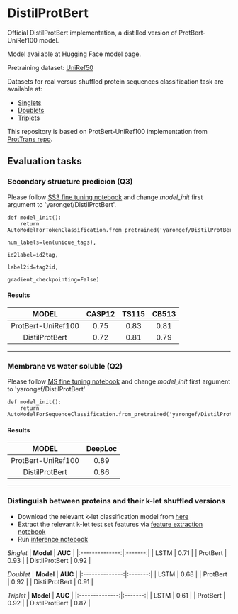 # DistilProtBert
Official DistilProtBert implementation, a distilled version of ProtBert-UniRef100 model.

Model available at Hugging Face model [page](https://huggingface.co/yarongef/DistilProtBert).

Pretraining dataset: [UniRef50](https://www.uniprot.org/downloads)

Datasets for real versus shuffled protein sequences classification task are available at:
 - [Singlets](https://huggingface.co/datasets/yarongef/human_proteome_singlets)
 - [Doublets](https://huggingface.co/datasets/yarongef/human_proteome_doublets)
 - [Triplets](https://huggingface.co/datasets/yarongef/human_proteome_triplets)

This repository is based on ProtBert-UniRef100 implementation from [ProtTrans repo](https://github.com/agemagician/ProtTrans).

## **Evaluation tasks**

### Secondary structure predicion (Q3)
Please follow [SS3 fine tuning notebook](https://github.com/agemagician/ProtTrans/blob/master/Fine-Tuning/ProtBert-BFD-FineTune-SS3.ipynb) and change *model_init* first argument to 'yarongef/DistilProtBert'.
      
    def model_init():
        return AutoModelForTokenClassification.from_pretrained('yarongef/DistilProtBert',
                                                               num_labels=len(unique_tags),
                                                               id2label=id2tag,
                                                               label2id=tag2id,
                                                               gradient_checkpointing=False)

#### Results
|    **MODEL**   | **CASP12** | **TS115** | **CB513** |
|:--------------:|:----------:|:---------:|:---------:|
|    ProtBert-UniRef100    |    0.75    |    0.83   |    0.81   |
| DistilProtBert |    0.72    |    0.81   |    0.79   |

---------------------------------

### Membrane vs water soluble (Q2)
Please follow [MS fine tuning notebook](https://github.com/agemagician/ProtTrans/blob/master/Fine-Tuning/ProtBert-BFD-FineTuning-MS.ipynb) and change *model_init* first argument to 'yarongef/DistilProtBert'

    def model_init():
        return AutoModelForSequenceClassification.from_pretrained('yarongef/DistilProtBert')
 
#### Results
|    **MODEL**   | **DeepLoc** |
|:--------------:|:----------:|
|    ProtBert-UniRef100    |    0.89    |  
| DistilProtBert |    0.86    | 

----------------------------------

### Distinguish between proteins and their k-let shuffled versions 

- Download the relevant k-let classification model from [here](https://www.dropbox.com/sh/221eiziowdg5m5e/AADh_f8DO_Tn9r56S1QbpyaHa?dl=0)
- Extract the relevant k-let test set features via [feature extraction notebook](https://github.com/yarongef/DistilProtBert/blob/main/Feature%20Extraction/Feature%20Extraction.ipynb)
- Run [inference notebook](https://github.com/yarongef/DistilProtBert/blob/main/Inference/Inference.ipynb)

_Singlet_
|    **Model**   | **AUC** |
|:--------------:|:-------:|
|      LSTM      |   0.71  |
|    ProtBert    |   0.93  |
| DistilProtBert |   0.92  |

_Doublet_
|    **Model**   | **AUC** |
|:--------------:|:-------:|
|      LSTM      |   0.68  |
|    ProtBert    |   0.92  |
| DistilProtBert |   0.91  |

_Triplet_
|    **Model**   | **AUC** |
|:--------------:|:-------:|
|      LSTM      |   0.61  |
|    ProtBert    |   0.92  |
| DistilProtBert |   0.87  |
